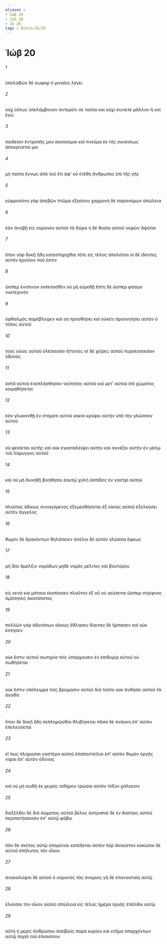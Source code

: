 ```yaml
---
aliases : 
- Ἰώβ 20
- Job 20
- Jb 20
tags : Bible/Jb/20
---
```


# Ἰώβ 20

###### 1
ὑπολαβὼν δὲ σωφαρ ὁ μιναῖος λέγει
###### 2
οὐχ οὕτως ὑπελάμβανον ἀντερεῖν σε ταῦτα καὶ οὐχὶ συνίετε μᾶλλον ἢ καὶ ἐγώ
###### 3
παιδείαν ἐντροπῆς μου ἀκούσομαι καὶ πνεῦμα ἐκ τῆς συνέσεως ἀποκρίνεταί μοι
###### 4
μὴ ταῦτα ἔγνως ἀπὸ τοῦ ἔτι ἀφ' οὗ ἐτέθη ἄνθρωπος ἐπὶ τῆς γῆς
###### 5
εὐφροσύνη γὰρ ἀσεβῶν πτῶμα ἐξαίσιον χαρμονὴ δὲ παρανόμων ἀπώλεια
###### 6
ἐὰν ἀναβῇ εἰς οὐρανὸν αὐτοῦ τὰ δῶρα ἡ δὲ θυσία αὐτοῦ νεφῶν ἅψηται
###### 7
ὅταν γὰρ δοκῇ ἤδη κατεστηρίχθαι τότε εἰς τέλος ἀπολεῖται οἱ δὲ ἰδόντες αὐτὸν ἐροῦσιν ποῦ ἐστιν
###### 8
ὥσπερ ἐνύπνιον ἐκπετασθὲν οὐ μὴ εὑρεθῇ ἔπτη δὲ ὥσπερ φάσμα νυκτερινόν
###### 9
ὀφθαλμὸς παρέβλεψεν καὶ οὐ προσθήσει καὶ οὐκέτι προσνοήσει αὐτὸν ὁ τόπος αὐτοῦ
###### 10
τοὺς υἱοὺς αὐτοῦ ὀλέσαισαν ἥττονες αἱ δὲ χεῖρες αὐτοῦ πυρσεύσαισαν ὀδύνας
###### 11
ὀστᾶ αὐτοῦ ἐνεπλήσθησαν νεότητος αὐτοῦ καὶ μετ' αὐτοῦ ἐπὶ χώματος κοιμηθήσεται
###### 12
ἐὰν γλυκανθῇ ἐν στόματι αὐτοῦ κακία κρύψει αὐτὴν ὑπὸ τὴν γλῶσσαν αὐτοῦ
###### 13
οὐ φείσεται αὐτῆς καὶ οὐκ ἐγκαταλείψει αὐτὴν καὶ συνέξει αὐτὴν ἐν μέσῳ τοῦ λάρυγγος αὐτοῦ
###### 14
καὶ οὐ μὴ δυνηθῇ βοηθῆσαι ἑαυτῷ χολὴ ἀσπίδος ἐν γαστρὶ αὐτοῦ
###### 15
πλοῦτος ἀδίκως συναγόμενος ἐξεμεσθήσεται ἐξ οἰκίας αὐτοῦ ἐξελκύσει αὐτὸν ἄγγελος
###### 16
θυμὸν δὲ δρακόντων θηλάσειεν ἀνέλοι δὲ αὐτὸν γλῶσσα ὄφεως
###### 17
μὴ ἴδοι ἄμελξιν νομάδων μηδὲ νομὰς μέλιτος καὶ βουτύρου
###### 18
εἰς κενὰ καὶ μάταια ἐκοπίασεν πλοῦτον ἐξ οὗ οὐ γεύσεται ὥσπερ στρίφνος ἀμάσητος ἀκατάποτος
###### 19
πολλῶν γὰρ ἀδυνάτων οἴκους ἔθλασεν δίαιταν δὲ ἥρπασεν καὶ οὐκ ἔστησεν
###### 20
οὐκ ἔστιν αὐτοῦ σωτηρία τοῖς ὑπάρχουσιν ἐν ἐπιθυμίᾳ αὐτοῦ οὐ σωθήσεται
###### 21
οὐκ ἔστιν ὑπόλειμμα τοῖς βρώμασιν αὐτοῦ διὰ τοῦτο οὐκ ἀνθήσει αὐτοῦ τὰ ἀγαθά
###### 22
ὅταν δὲ δοκῇ ἤδη πεπληρῶσθαι θλιβήσεται πᾶσα δὲ ἀνάγκη ἐπ' αὐτὸν ἐπελεύσεται
###### 23
εἴ πως πληρώσαι γαστέρα αὐτοῦ ἐπαποστείλαι ἐπ' αὐτὸν θυμὸν ὀργῆς νίψαι ἐπ' αὐτὸν ὀδύνας
###### 24
καὶ οὐ μὴ σωθῇ ἐκ χειρὸς σιδήρου τρώσαι αὐτὸν τόξον χάλκειον
###### 25
διεξέλθοι δὲ διὰ σώματος αὐτοῦ βέλος ἀστραπαὶ δὲ ἐν διαίταις αὐτοῦ περιπατήσαισαν ἐπ' αὐτῷ φόβοι
###### 26
πᾶν δὲ σκότος αὐτῷ ὑπομείναι κατέδεται αὐτὸν πῦρ ἄκαυστον κακώσαι δὲ αὐτοῦ ἐπήλυτος τὸν οἶκον
###### 27
ἀνακαλύψαι δὲ αὐτοῦ ὁ οὐρανὸς τὰς ἀνομίας γῆ δὲ ἐπανασταίη αὐτῷ
###### 28
ἑλκύσαι τὸν οἶκον αὐτοῦ ἀπώλεια εἰς τέλος ἡμέρα ὀργῆς ἐπέλθοι αὐτῷ
###### 29
αὕτη ἡ μερὶς ἀνθρώπου ἀσεβοῦς παρὰ κυρίου καὶ κτῆμα ὑπαρχόντων αὐτῷ παρὰ τοῦ ἐπισκόπου
